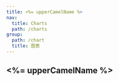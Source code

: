 ```yaml
---
title: <%= upperCamelName %>
nav:
  title: Charts
  path: /charts
group:
  path: /chart
  title: 图表
---
```


## <%= upperCamelName %>


<code src='./example/demo.tsx'>

<API src='./index.tsx' />